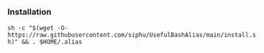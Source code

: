 ### Installation
`sh -c "$(wget -O- https://raw.githubusercontent.com/siphu/UsefulBashAlias/main/install.sh)" && . $HOME/.alias`
